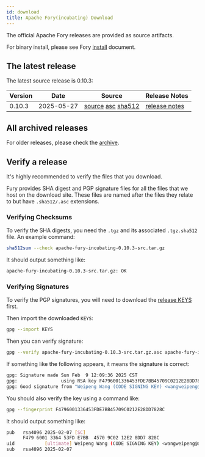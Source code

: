 ```yaml
---
id: download
title: Apache Fory(incubating) Download
---
```


The official Apache Fory releases are provided as source artifacts.

For binary install, please see Fory [install](/docs/docs/start/install/) document.

## The latest release

The latest source release is 0.10.3:

| Version | Date       | Source | Release Notes |
|---------|------------|--------|---------------|
| 0.10.3   | 2025-05-27 | [source](https://www.apache.org/dyn/closer.lua/incubator/fury/0.10.3/apache-fury-0.10.3-incubating-src.tar.gz?action=download) [asc](https://downloads.apache.org/incubator/fury/0.10.3/apache-fury-0.10.3-incubating-src.tar.gz.asc) [sha512](https://downloads.apache.org/incubator/fury/0.10.3/apache-fury-0.10.3-incubating-src.tar.gz.sha512) | [release notes](https://github.com/apache/fury/releases/tag/v0.10.3) |

## All archived releases

For older releases, please check the [archive](https://archive.apache.org/dist/incubator/fury).

## Verify a release

It's highly recommended to verify the files that you download.

Fury provides SHA digest and PGP signature files for all the files that we host on the download site.
These files are named after the files they relate to but have `.sha512/.asc` extensions.

### Verifying Checksums

To verify the SHA digests, you need the `.tgz` and its associated `.tgz.sha512` file. An example command:

```bash
sha512sum --check apache-fury-incubating-0.10.3-src.tar.gz
```

It should output something like:

```bash
apache-fury-incubating-0.10.3-src.tar.gz: OK
```

### Verifying Signatures

To verify the PGP signatures, you will need to download the
[release KEYS](https://downloads.apache.org/incubator/fury/KEYS) first.

Then import the downloaded `KEYS`:

```bash
gpg --import KEYS
```

Then you can verify signature:

```bash
gpg --verify apache-fury-incubating-0.10.3-src.tar.gz.asc apache-fury-incubating-0.10.3-src.tar.gz
```

If something like the following appears, it means the signature is correct:

```bash
gpg: Signature made Sun Feb  9 12:09:36 2025 CST
gpg:                using RSA key F4796001336453FDE7BB45709C0212E28DD7828C
gpg: Good signature from "Weipeng Wang (CODE SIGNING KEY) <wangweipeng@apache.org>"
```

You should also verify the key using a command like:

```bash
gpg --fingerprint F4796001336453FDE7BB45709C0212E28DD7828C
```

It should output something like:

```bash
pub   rsa4096 2025-02-07 [SC]
      F479 6001 3364 53FD E7BB  4570 9C02 12E2 8DD7 828C
uid           [ultimate] Weipeng Wang (CODE SIGNING KEY) <wangweipeng@apache.org>
sub   rsa4096 2025-02-07
```
